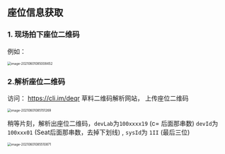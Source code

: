 

## 座位信息获取

###  1. 现场拍下座位二维码

例如：

<img src="https://gitee.com/ahaox/images-picgo/raw/master/img/20210601085008.png" alt="image-20210601085008452" style="zoom:50%;" />

### 2.解析座位二维码

访问： https://cli.im/deqr  草料二维码解析网站， 上传座位二维码

<img src="https://gitee.com/ahaox/images-picgo/raw/master/img/20210601085151.png" alt="image-20210601085151269" style="zoom:50%;" />



稍等片刻，解析出座位二维码，`devLab`为`100xxxx19` (c=  后面那串数)    `devId`为`100xxx01` (Seat后面那串数，去掉下划线)  ,  `sysId`为 `1II` (最后三位)   

<img src="https://gitee.com/ahaox/images-picgo/raw/master/img/20210601085510.png" alt="image-20210601085510871" style="zoom:50%;" />